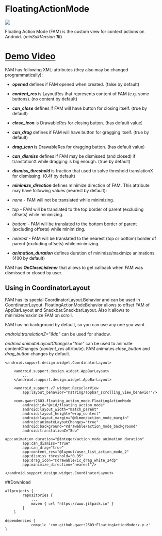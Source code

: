 # FloatingActionMode

[![](https://www.jitpack.io/v/qwert2603/FloatingActionMode.svg)](https://www.jitpack.io/#qwert2603/FloatingActionMode)

Floating Action Mode (FAM) is the custom view for context actions on Android. (*minSdkVersion* ***15***)

# [Demo Video](https://www.youtube.com/watch?v=PbQ8N7pWGt4)

FAM has following XML-attributes (they also may be changed programmatically):

* ***opened*** defines if FAM opened when created. (false by default)

* ***content_res*** is LayoutRes that represents content of FAM (e.g. some buttons). (no content by default)

* ***can_close*** defines if FAM will have button for closing itself. (true by default)

* ***close_icon*** is DrawableRes for closing button. (has default value)

* ***can_drag*** defines if FAM will have button for gragging itself. (true by default)

* ***drag_icon*** is DrawableRes for dragging button. (has default value)

* ***can_dismiss*** defines if FAM may be dismissed (and closed) if transtationX while dragging is big enough. (true by default)

* ***dismiss_threshold*** is fraction that used to solve threshold translationX for dismissing. (0.4f by default)

* ***minimize_direction*** defines minimize direction of FAM. This attribute may have following values (nearest by default):
 * *none* - FAM will not be translated while minimizing.
 * *top* - FAM will be translated to the top border of parent (excluding offsets) while minimizing.
 * *bottom* - FAM will be translated to the bottom border of parent (excluding offsets) while minimizing.
 * *nearest* - FAM will be translated to the nearest (top or bottom) border of parent (excluding offsets) while minimizing.

* ***animation_duration*** defines duration of minimize/maximize animations. (400 by default)

FAM has ***OnCloseListener*** that allows to get callback when FAM was dismissed or closed by user.

## Using in CoordinatorLayout

FAM has its special CoordinatorLayout.Behavior and can be used in CoordinatorLayout.
FloatingActionModeBehavior allows to offset FAM of AppBarLayout and Snackbar.SnackbarLayout.
Also it allows to minimize/maximize FAM on scroll.

FAM has no background by default, so you can use any one you want.

*android:translationZ="8dp"* can be used for shadow.

*android:animateLayoutChanges="true"* can be used to animate contentChanges (*content_res* attribute).
FAM animates *close_button* and *drag_button* changes by default.

```
<android.support.design.widget.CoordinatorLayout>

    <android.support.design.widget.AppBarLayout>
        ...
    </android.support.design.widget.AppBarLayout>

    <android.support.v7.widget.RecyclerView
        app:layout_behavior="@string/appbar_scrolling_view_behavior"/>

    <com.qwert2603.floating_action_mode.FloatingActionMode
        android:id="@+id/floating_action_mode"
        android:layout_width="match_parent"
        android:layout_height="wrap_content"
        android:layout_margin="@dimen/action_mode_margin"
        android:animateLayoutChanges="true"
        android:background="@drawable/action_mode_background"
        android:translationZ="8dp"
        app:animation_duration="@integer/action_mode_animation_duration"
        app:can_dismiss="true"
        app:can_drag="true"
        app:content_res="@layout/user_list_action_mode_2"
        app:dismiss_threshold="0.35"
        app:drag_icon="@drawable/ic_drag_white_24dp"
        app:minimize_direction="nearest"/>

</android.support.design.widget.CoordinatorLayout>
```

##Download

```
allprojects {
		repositories {
			...
			maven { url "https://www.jitpack.io" }
		}
	}
```

```
dependencies {
	        compile 'com.github.qwert2603:FloatingActionMode:x.y.z'
}
```
